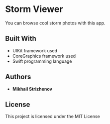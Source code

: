 # Storm Viewer

You can browse cool storm photos with this app.

## Built With

* UIKit framework used
* CoreGraphics framework used
* Swift programming language

## Authors

* **Mikhail Strizhenov**

## License

This project is licensed under the MIT License
